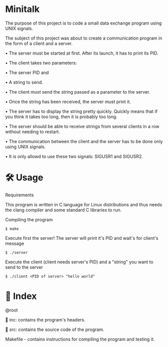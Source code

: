 # Minitalk
The purpose of this project is to code a small data exchange program using UNIX signals.

The subject of this project was about to create a communication program in the form of a client and a server.

• The server must be started at first. After its launch, it has to print its PID.

• The client takes two parameters:

• The server PID and

• A string to send.

• The client must send the string passed as a parameter to the server.

• Once the string has been received, the server must print it.

• The server has to display the string pretty quickly. Quickly means that if you think
it takes too long, then it is probably too long.

• The server should be able to receive strings from several clients in a row without
needing to restart.

• The communication between the client and the server has to be done only using
UNIX signals.

• It is only allowd to use these two signals: SIGUSR1 and SIGUSR2.

# 🛠️ Usage
Requirements

This program is written in C language for Linux distributions and thus needs the clang compiler and some standard C libraries to run.

Compiling the program

```
$ make
```

Execute first the server! The server will print it's PID and wait's for client's message 

```
$ ./server
```

Execute the client (client needs server's PID) and a "string" you want to send to the server

```
$ ./client <PID of server> "hello world"
```

# 📑 Index

@root

📁 inc: contains the program's headers.

📁 src: contains the source code of the program.

Makefile - contains instructions for compiling the program and testing it.
